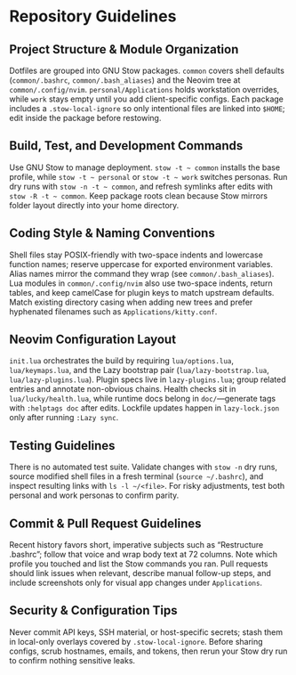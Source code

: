 # Repository Guidelines

## Project Structure & Module Organization
Dotfiles are grouped into GNU Stow packages. `common` covers shell defaults (`common/.bashrc`, `common/.bash_aliases`) and the Neovim tree at `common/.config/nvim`. `personal/Applications` holds workstation overrides, while `work` stays empty until you add client-specific configs. Each package includes a `.stow-local-ignore` so only intentional files are linked into `$HOME`; edit inside the package before restowing.

## Build, Test, and Development Commands
Use GNU Stow to manage deployment. `stow -t ~ common` installs the base profile, while `stow -t ~ personal` or `stow -t ~ work` switches personas. Run dry runs with `stow -n -t ~ common`, and refresh symlinks after edits with `stow -R -t ~ common`. Keep package roots clean because Stow mirrors folder layout directly into your home directory.

## Coding Style & Naming Conventions
Shell files stay POSIX-friendly with two-space indents and lowercase function names; reserve uppercase for exported environment variables. Alias names mirror the command they wrap (see `common/.bash_aliases`). Lua modules in `common/.config/nvim` also use two-space indents, return tables, and keep camelCase for plugin keys to match upstream defaults. Match existing directory casing when adding new trees and prefer hyphenated filenames such as `Applications/kitty.conf`.

## Neovim Configuration Layout
`init.lua` orchestrates the build by requiring `lua/options.lua`, `lua/keymaps.lua`, and the Lazy bootstrap pair (`lua/lazy-bootstrap.lua`, `lua/lazy-plugins.lua`). Plugin specs live in `lazy-plugins.lua`; group related entries and annotate non-obvious chains. Health checks sit in `lua/lucky/health.lua`, while runtime docs belong in `doc/`—generate tags with `:helptags doc` after edits. Lockfile updates happen in `lazy-lock.json` only after running `:Lazy sync`.

## Testing Guidelines
There is no automated test suite. Validate changes with `stow -n` dry runs, source modified shell files in a fresh terminal (`source ~/.bashrc`), and inspect resulting links with `ls -l ~/<file>`. For risky adjustments, test both personal and work personas to confirm parity.

## Commit & Pull Request Guidelines
Recent history favors short, imperative subjects such as “Restructure .bashrc”; follow that voice and wrap body text at 72 columns. Note which profile you touched and list the Stow commands you ran. Pull requests should link issues when relevant, describe manual follow-up steps, and include screenshots only for visual app changes under `Applications`.

## Security & Configuration Tips
Never commit API keys, SSH material, or host-specific secrets; stash them in local-only overlays covered by `.stow-local-ignore`. Before sharing configs, scrub hostnames, emails, and tokens, then rerun your Stow dry run to confirm nothing sensitive leaks.
